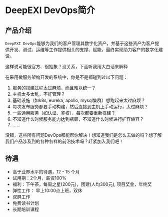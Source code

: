 # DeepEXI DevOps简介

## 产品介绍

`DeepEXI DevOps`能够为我们的客户管理其数字化资产，并基于这些资产为客户提供开发、测试、运维等工作提供相关的支撑、赋能，最终实现助力客户的数字化建设。

这样说可能很官方、很抽象？没关系，下面听我用大白话来解释

在采用微服务架构开发的系统中，你是不是都碰到过以下问题：

1. 服务的搭建过程太过麻烦，而且难以统一？
2. 主机太多太乱，不好管理？
3. 基础设施（如k8s, eureka, apollo, mysql集群）想跑起来太过麻烦？
4. 每次发布服务都要手动构建，然后连接到主机上手动运行，太过麻烦？
5. 一些通用服务（如认证、鉴权），每次都要重新搭建？
6. 不知道什么时候服务能力达到瓶颈，不知道什么时候进行扩容缩容？
7. ……

没错，这些所有问题DevOps都能帮你解决！想知道我们是怎么去做的吗？想了解我们产品涉及到的各种各样的前沿技术吗？赶紧加入我们吧！

## 待遇

- 高于业界水平的待遇，12 - 15 个月
- 试用期：2个月，薪资100%
- 福利：下午茶，每周之星(200元)，团建(人均300元), 项目奖金，年终奖
- 弹性工作： 早上10:00点上班，双休
- 双屏工作
- 免费读书计划
- 长期培训课程
